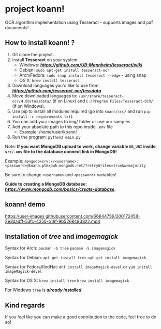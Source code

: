 # project koann!

OCR algorithm implementation using Tesseract - supports images and pdf documents!

## How to install koann! ? 
1. Git clone the project.
2. Install **Tesseract** on your system
   - Windows: ***https://github.com/UB-Mannheim/tesseract/wiki***
   - Debian: ```sudo apt-get install tesseract-ocr```
   - Arch/Fedora: ```sudo snap install tesseract --edge``` - using snap
   - OS X: ```brew install tesseract```
2. Download languages you'd like to use from: ***https://github.com/tesseract-ocr/tessdata***.
3. Move downloaded languages to: ```/usr/share/tesseract-ocr/4.00/tessdata/``` (if on Linux) and ```C:/Program Files/Tesseract-OCR/``` (if on Windows).
4. Use pip to install all modules required (go into ```koann/src/``` and run ```pip install -r requirements.txt```).
5. You can add your images to img/ folder or use our samples
6. Add your absolute path to this repo inside ```.env```  file
   - Example: /home/user/koann/
7. Run the program: ```python3 main.py```

Note: **If you want MongoDB upload to work, change variable `DB_URI` inside `src/.env` file to the database connect link in MongoDB!**

Example: `mongodb+srv://<username>:<password>@koann.ptkxpuh.mongodb.net/?retryWrites=true&w=majority` 
          
Be sure to change `<username>` and `<password>` variables!

**Guide to creating a MongoDB database:** ***https://www.mongodb.com/basics/create-database***.

## koann! demo

https://user-images.githubusercontent.com/66844759/200172458-2e3dadff-53fc-4350-b18f-9b5268493822.mp4

## Installation of *tree* and *imagemagick*
Syntax for Arch: ```pacman -S tree```  ```pacman -S imagemagick```

Syntax for Debian: ```apt-get install tree``` ```apt-get install imagemagick```

Syntax for Fedora/RedHat: ```dnf install ImageMagick-devel``` or ```yum install ImageMagick-devel```

Syntax for OS X: ```brew install tree``` ```brew install imagemagick```

For Windows ```tree``` is ***already installed***.

## Kind regards
If you feel like you can make a good contribution to the code, feel free to do so!
